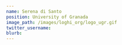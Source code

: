 ```yaml
---
name: Serena di Santo
position: University of Granada
image_path: /images/loghi_org/logo_ugr.gif
twitter_username:
blurb:
---
```

